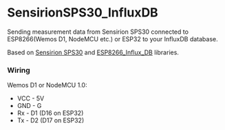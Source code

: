 # SensirionSPS30_InfluxDB

Sending measurement data from Sensirion SPS30 connected to ESP8266(Wemos D1, NodeMCU etc.) or ESP32 to your InfluxDB database.

Based on [Sensirion SPS30](https://github.com/paulvha/sps30) and [ESP8266_Influx_DB](https://github.com/tobiasschuerg/ESP8266_Influx_DB) libraries.

### Wiring
 Wemos D1 or NodeMCU 1.0:
 * VCC - 5V
 * GND - G
 * Rx - D1 (D16 on ESP32)
 * Tx - D2 (D17 on ESP32)

